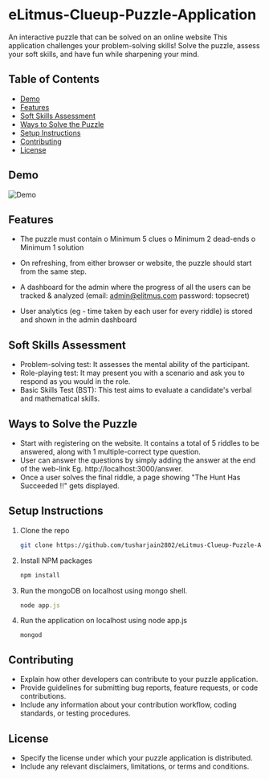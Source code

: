 # eLitmus-Clueup-Puzzle-Application
An interactive puzzle that can be solved on an online website
This application challenges your problem-solving skills! Solve the puzzle, assess your soft skills, and have fun while sharpening your mind.

## Table of Contents

- [Demo](#demo)
- [Features](#features)
- [Soft Skills Assessment](#soft-skills-assessment)
- [Ways to Solve the Puzzle](#ways-to-solve-the-puzzle)
- [Setup Instructions](#setup-instructions)
- [Contributing](#contributing)
- [License](#license)

## Demo

![Demo](demo.gif)

## Features

- The puzzle must contain 
o	Minimum 5 clues
o	Minimum 2 dead-ends
o	Minimum 1 solution 

- On refreshing, from either browser or website, the puzzle should start from the same step.
- A dashboard for the admin where the progress of all the users can be tracked & analyzed  (email: admin@elitmus.com password: topsecret)
- User analytics (eg - time taken by each user for every riddle) is stored and shown in the admin dashboard

## Soft Skills Assessment

- Problem-solving test: It assesses the mental ability of the participant.
- Role-playing test: It may present you with a scenario and ask you to respond as you would in the role.
- Basic Skills Test (BST): This test aims to evaluate a candidate's verbal and mathematical skills. 

## Ways to Solve the Puzzle

- Start with registering on the website. It contains a total of 5 riddles to be answered, along with 1 multiple-correct type question.
- User can answer the questions by simply adding the answer at the end of the web-link Eg. http://localhost:3000/answer.
- Once a user solves the final riddle, a page showing "The Hunt Has Succeeded !!" gets displayed.

## Setup Instructions

1. Clone the repo
   ```sh
   git clone https://github.com/tusharjain2802/eLitmus-Clueup-Puzzle-Application.git
   ```
3. Install NPM packages
   ```sh
   npm install
   ```
4. Run the mongoDB on localhost using mongo shell.
   ```js
   node app.js
   ```
5. Run the application on localhost using node app.js
   ```shell
   mongod
   ```

## Contributing

- Explain how other developers can contribute to your puzzle application.
- Provide guidelines for submitting bug reports, feature requests, or code contributions.
- Include any information about your contribution workflow, coding standards, or testing procedures.

## License

- Specify the license under which your puzzle application is distributed.
- Include any relevant disclaimers, limitations, or terms and conditions.
